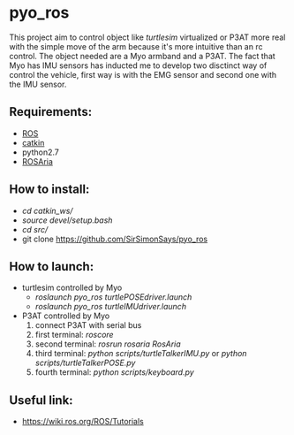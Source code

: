 # pyo_ros

This project aim to control object like _turtlesim_ virtualized or P3AT more real with the simple move of the arm because it's more intuitive than an rc control. The object needed are a Myo armband and a P3AT.
The fact that Myo has IMU sensors has inducted me to develop two disctinct way of control the vehicle, first way is with the EMG sensor and second one with the IMU sensor.

## Requirements:
  * [ROS](https://wiki.ros.org/lunar/Installation/Ubuntu)
  * [catkin](https://wiki.ros.org/catkin)
  * python2.7
  * [ROSAria](https://wiki.ros.org/ROSARIA/Tutorials/How%20to%20use%20ROSARIA)
  
## How to install:
  * _cd catkin_ws/_
  * _source devel/setup.bash_
  * _cd src/_
  * git clone https://github.com/SirSimonSays/pyo_ros

## How to launch:
  * turtlesim controlled by Myo
    * _roslaunch pyo_ros turtlePOSEdriver.launch_
    * _roslaunch pyo_ros turtleIMUdriver.launch_
  * P3AT controlled by Myo
    1. connect P3AT with serial bus
    1. first terminal: _roscore_
    1. second terminal: _rosrun rosaria RosAria_
    1. third terminal: _python scripts/turtleTalkerIMU.py_ or _python scripts/turtleTalkerPOSE.py_
    1. fourth terminal: _python scripts/keyboard.py_
  
## Useful link:
  * https://wiki.ros.org/ROS/Tutorials
